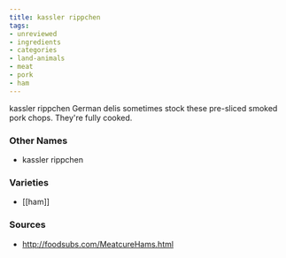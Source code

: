 ```yaml
---
title: kassler rippchen
tags:
- unreviewed
- ingredients
- categories
- land-animals
- meat
- pork
- ham
---
```

kassler rippchen German delis sometimes stock these pre-sliced smoked pork chops. They're fully cooked.

### Other Names

* kassler rippchen

### Varieties

* [[ham]]

### Sources
* http://foodsubs.com/MeatcureHams.html
